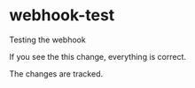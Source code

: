 # webhook-test
Testing the webhook

If you see the this change, everything is correct.

The changes are tracked.
